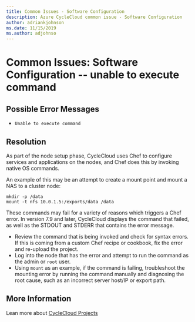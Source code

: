 ```yaml
---
title: Common Issues - Software Configuration
description: Azure CycleCloud common issue - Software Configuration
author: adriankjohnson
ms.date: 11/15/2019
ms.author: adjohnso
---
```

# Common Issues: Software Configuration -- unable to execute command

## Possible Error Messages

- `Unable to execute command`

## Resolution

As part of the node setup phase, CycleCloud uses Chef to configure services and applications on the nodes, and Chef does this by invoking native OS commands.

An example of this may be an attempt to create a mount point and mount a NAS to a cluster node:

``` CMD
mkdir -p /data
mount -t nfs 10.0.1.5:/exports/data /data
```

These commands may fail for a variety of reasons which triggers a Chef error. In version 7.9 and later, CycleCloud displays the command that failed, as well as the STDOUT and STDERR that contains the error message.

- Review the command that is being invoked and check for syntax errors. If this is coming from a custom Chef recipe or cookbook, fix the error and re-upload the project.
- Log into the node that has the error and attempt to run the command as the admin or `root` user.
- Using `mount` as an example, if the command is failing, troubleshoot the mounting error by running the command manually and diagnosing the root cause, such as an incorrect server host/IP or export path.

## More Information

Lean more about [CycleCloud Projects](~/how-to/projects.md)
